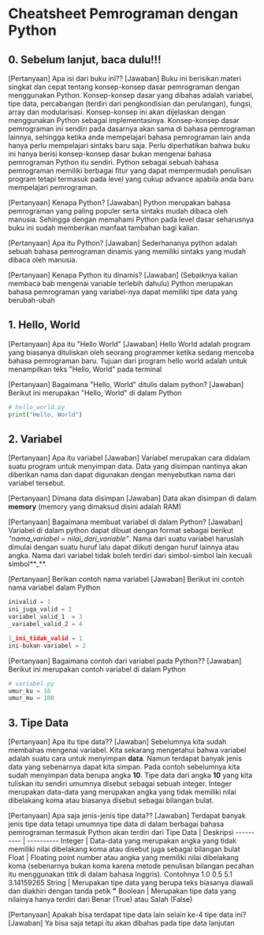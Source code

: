 # Cheatsheet Pemrograman dengan Python
## 0. Sebelum lanjut, baca dulu!!!
[Pertanyaan] 
Apa isi dari buku ini??
[Jawaban] 
Buku ini berisikan materi singkat dan cepat tentang konsep-konsep dasar pemrograman dengan menggunakan Python. Konsep-konsep dasar yang dibahas adalah variabel, tipe data, percabangan (terdiri dari pengkondisian dan perulangan), fungsi, array dan modularisasi. Konsep-konsep ini akan dijelaskan dengan menggunakan Python sebagai implementasinya. Konsep-konsep dasar pemrograman ini sendiri pada dasarnya akan sama di bahasa pemrograman lainnya, sehingga ketika anda mempelajari bahasa pemrograman lain anda hanya perlu mempelajari sintaks baru saja. Perlu diperhatikan bahwa buku ini hanya berisi konsep-konsep dasar bukan mengenai bahasa pemrograman Python itu sendiri. Python sebagai sebuah bahasa pemrograman memiliki berbagai fitur yang dapat mempermudah penulisan program tetapi termasuk pada level yang cukup advance apabila anda baru mempelajari pemrograman.

[Pertanyaan] 
Kenapa Python?
[Jawaban] 
Python merupakan bahasa pemrograman yang paling populer serta sintaks mudah dibaca oleh manusia. Sehingga dengan memahami Python pada level dasar seharusnya buku ini sudah memberikan manfaat tambahan bagi kalian.

[Pertanyaan]
Apa itu Python?
[Jawaban]
Sederhananya python adalah sebuah bahasa pemrograman dinamis yang memiliki sintaks yang mudah dibaca oleh manusia.

[Pertanyaan] 
Kenapa Python itu dinamis?
[Jawaban] 
(Sebaiknya kalian membaca bab mengenai variable terlebih dahulu) Python merupakan bahasa pemrograman yang variabel-nya dapat memiliki tipe data yang berubah-ubah

## 1. Hello, World
[Pertanyaan]
Apa itu "Hello World"
[Jawaban]
Hello World adalah program yang biasanya dituliskan oleh seorang programmer ketika sedang mencoba bahasa pemrograman baru. Tujuan dari program hello world adalah untuk menampilkan teks "Hello, World" pada terminal

[Pertanyaan]
Bagaimana "Hello, World" ditulis dalam python?
[Jawaban]
Berikut ini merupakan "Hello, World" di dalam Python
```python
# hello_world.py
print("Hello, World")
```

## 2. Variabel
[Pertanyaan]
Apa itu variabel
[Jawaban]
Variabel merupakan cara didalam suatu program untuk menyimpan data. Data yang disimpan nantinya akan diberikan nama dan dapat digunakan dengan menyebutkan nama dari variabel tersebut.

[Pertanyaan]
Dimana data disimpan
[Jawaban]
Data akan disimpan di dalam **memory** (memory yang dimaksud disini adalah RAM)

[Pertanyaan]
Bagaimana membuat variabel di dalam Python?
[Jawaban]
Variabel di dalam python dapat dibuat dengan format sebagai berikut *"nama_variabel = nilai_dari_variable"*. Nama dari suatu variabel haruslah dimulai dengan suatu huruf lalu dapat diikuti dengan huruf lainnya atau angka. Nama dari variabel tidak boleh terdiri dari simbol-simbol lain kecuali simbol**_**.

[Pertanyaan]
Berikan contoh nama variabel
[Jawaban]
Berikut ini contoh nama variabel dalam Python
```python
inivalid = 1
ini_juga_valid = 2
variabel_valid_1  = 3
_variabel_valid_2 = 4

1_ini_tidak_valid = 1
ini-bukan-variabel = 2
```

[Pertanyaan]
Bagaimana contoh dari variabel pada Python??
[Jawaban]
Berikut ini merupakan contoh variabel di dalam Python
```python
# variabel.py
umur_ku = 10
umur_mu = 100
```

## 3. Tipe Data
[Pertanyaan]
Apa itu tipe data??
[Jawaban]
Sebelumnya kita sudah membahas mengenai variabel. Kita sekarang mengetahui bahwa variabel adalah suatu cara untuk menyimpan **data**. Namun terdapat banyak jenis data yang sebenarnya dapat kita simpan. Pada contoh sebelumnya kita sudah menyimpan data berupa angka **10**. Tipe data dari angka **10** yang kita tuliskan itu sendiri umumnya disebut sebagai sebuah integer. Integer merupakan data-data yang merupakan angka yang tidak memiliki nilai dibelakang koma atau biasanya disebut sebagai bilangan bulat.

[Pertanyaan]
Apa saja jenis-jenis tipe data??
[Jawaban]
Terdapat banyak jenis tipe data tetapi umumnya tipe data di dalam berbagai bahasa pemrograman termasuk Python akan terdiri dari
Tipe Data | Deskripsi
---------- | ----------
Integer | Data-data yang merupakan angka yang tidak memiliki nilai dibelakang koma atau disebut juga sebagai bilangan bulat
Float   | Floating point number atau angka yang memiliki nilai dibelakang koma (sebenarnya bukan koma karena metode penulisan bilangan pecahan itu menggunakan titik di dalam bahasa Inggris). Contohnya 1.0 0.5 5.1 3.14159265
String  | Merupakan tipe data yang berupa teks biasanya diawali dan diakhiri dengan tanda petik **"**
Boolean | Merupakan tipe data yang nilainya hanya terdiri dari Benar (True) atau Salah (False)

[Pertanyaan]
Apakah bisa terdapat tipe data lain selain ke-4 tipe data ini?
[Jawaban]
Ya bisa saja tetapi itu akan dibahas pada tipe data lanjutan
